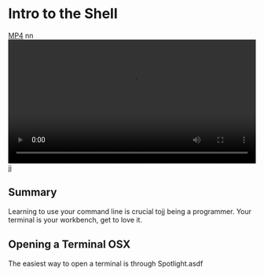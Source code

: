 # Intro to the Shell

[MP4](http://flatiron-videos.s3.amazonaws.com/ironboard/welcome%20to%20the%20shell.mp4)
nn
<video controls width="100%">
  <source src="http://flatiron-videos.s3.amazonaws.com/ironboard/welcome%20to%20the%20shell.mp4" type="video/mp4" >
    Your browser does not support the video tag. We recommend using Chrome
</video>jj

## Summary

Learning to use your command line is crucial tojj being a programmer. Your terminal is your workbench, get to love it.

## Opening a Terminal OSX

The easiest way to open a terminal is through Spotlight.asdf
